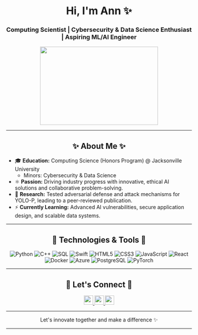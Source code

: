 <h1 align="center">Hi, I'm Ann ✨</h1>
<h3 align="center">Computing Scientist | Cybersecurity & Data Science Enthusiast | Aspiring ML/AI Engineer</h3>

<p align="center">
  <img src="https://i.pinimg.com/originals/40/e6/70/40e6702e6743ce5da3e2d56b616eee11.gif" width="320" height="212">
</p>

---

<h2 align="center">
  ✨ About Me ✨
</h2>
<ul>
  <li>🎓 <b>Education:</b> Computing Science (Honors Program) @ Jacksonville University 
    <ul>
      <li>Minors: Cybersecurity & Data Science</li>
    </ul>
  </li>
  <li>⚛️ <b>Passion:</b> Driving industry progress with innovative, ethical AI solutions and collaborative problem-solving.</li>
  <li>🌱 <b>Research:</b> Tested adversarial defense and attack mechanisms for YOLO-P, leading to a peer-reviewed publication.</li>
  <li>⚡ <b>Currently Learning:</b> Advanced AI vulnerabilities, secure application design, and scalable data systems.</li>
</ul>

---

<h2 align="center">
  🚀 Technologies & Tools 🚀
</h2>
<p align="center">
  <img src="https://img.shields.io/badge/python-3670A0?style=for-the-badge&logo=python&logoColor=ffdd54" alt="Python">
  <img src="https://img.shields.io/badge/c++-%2300599C.svg?style=for-the-badge&logo=c%2B%2B&logoColor=white" alt="C++">
  <img src="https://img.shields.io/badge/sql-%2307405e.svg?style=for-the-badge&logo=sqlite&logoColor=white" alt="SQL">
  <img src="https://img.shields.io/badge/swift-%23FA7343.svg?style=for-the-badge&logo=swift&logoColor=white" alt="Swift">
  <img src="https://img.shields.io/badge/html5-%23E34F26.svg?style=for-the-badge&logo=html5&logoColor=white" alt="HTML5">
  <img src="https://img.shields.io/badge/css3-%231572B6.svg?style=for-the-badge&logo=css3&logoColor=white" alt="CSS3">
  <img src="https://img.shields.io/badge/javascript-%23323330.svg?style=for-the-badge&logo=javascript&logoColor=%23F7DF1E" alt="JavaScript">
  <img src="https://img.shields.io/badge/react-%2361DAFB.svg?style=for-the-badge&logo=react&logoColor=black" alt="React">
  <img src="https://img.shields.io/badge/docker-%230db7ed.svg?style=for-the-badge&logo=docker&logoColor=white" alt="Docker">
  <img src="https://img.shields.io/badge/Azure-%230072C6.svg?style=for-the-badge&logo=microsoftazure&logoColor=white" alt="Azure">
  <img src="https://img.shields.io/badge/PostgreSQL-%23316192.svg?style=for-the-badge&logo=postgresql&logoColor=white" alt="PostgreSQL">
  <img src="https://img.shields.io/badge/PyTorch-%23EE4C2C.svg?style=for-the-badge&logo=pytorch&logoColor=white" alt="PyTorch">
</p>

---

<h2 align="center">📢 Let's Connect 📢</h2>
<p align="center">
  <a href="mailto:Annubaka223@gmail.com">
    <img src="https://img.shields.io/badge/Gmail-D14836?&style=for-the-badge&logo=gmail&logoColor=white" height=25>
  </a>
  <a href="https://www.linkedin.com/in/helloworld7/">
    <img src="https://img.shields.io/badge/linkedin-%230077B5.svg?&style=for-the-badge&logo=linkedin&logoColor=white" height=25>
  </a>
  <a href="https://github.com/svnsvnsvn">
    <img src="https://img.shields.io/badge/GitHub-%23121011.svg?style=for-the-badge&logo=github&logoColor=white" height=25>
  </a>
</p>

---

<p align="center">Let's innovate together and make a difference ✨</p>

---
